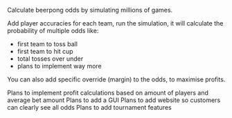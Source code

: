 Calculate beerpong odds by simulating millions of games. 

Add player accuracies for each team, run the simulation, it will calculate the probability of multiple odds like: 
- first team to toss ball
- first team to hit cup
- total tosses over under
- plans to implement way more

You can also add specific override (margin) to the odds, to maximise profits.

Plans to implement profit calculations based on amount of players and average bet amount
Plans to add a GUI
Plans to add website so customers can clearly see all odds
Plans to add tournament features

